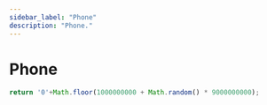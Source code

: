 ```yaml
---
sidebar_label: "Phone"
description: "Phone."
---
```


# Phone

```js
return '0'+Math.floor(1000000000 + Math.random() * 9000000000);
```
